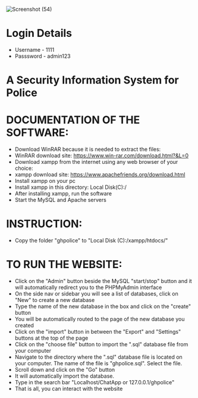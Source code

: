 ![Screenshot (54)](https://user-images.githubusercontent.com/33707645/213895098-6881d8d9-456c-4286-a9a4-deb7e278e225.png)

# Login Details
- Username - 1111
- Passsword - admin123

# A Security Information System for Police

# DOCUMENTATION OF THE SOFTWARE:
- Download WinRAR because it is needed to extract the files: 
- WinRAR download site: https://www.win-rar.com/download.html?&L=0 
- Download xampp from the internet using any web browser of your choice:
- xampp download site: https://www.apachefriends.org/download.html
- Install xampp on your pc
- Install xampp in this directory: Local Disk(C):/
- After installing xampp, run the software
- Start the MySQL and Apache servers

# INSTRUCTION:
- Copy the folder "ghpolice" to "Local Disk (C):/xampp/htdocs/"

# TO RUN THE WEBSITE:
- Click on the "Admin" button beside the MySQL "start/stop" button and it will automatically redirect you to the PHPMyAdmin interface 
- On the side nav or sidebar you will see a list of databases, click on "New" to create a new database 
- Type the name of the new database in the box and click on the "create" button 
- You will be automatically routed to the page of the new database you created 
- Click on the "import" button in between the "Export" and "Settings" buttons at the top of the page 
- Click on the "choose file" button to import the ".sql" database file from your computer
- Navigate to the directory where the ".sql" database file is located on your computer. The name of the file is "ghpolice.sql". Select the file.
- Scroll down and click on the "Go" button
- It will automatically import the database.
- Type in the search bar "Localhost/ChatApp or 127.0.0.1/ghpolice"
- That is all, you can interact with the website
